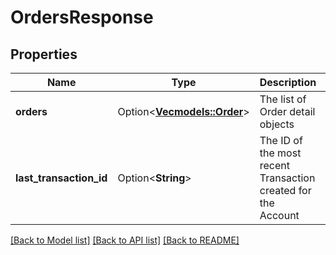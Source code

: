 # OrdersResponse

## Properties

Name | Type | Description | Notes
------------ | ------------- | ------------- | -------------
**orders** | Option<[**Vec<models::Order>**](Order.md)> | The list of Order detail objects | [optional]
**last_transaction_id** | Option<**String**> | The ID of the most recent Transaction created for the Account | [optional]

[[Back to Model list]](../README.md#documentation-for-models) [[Back to API list]](../README.md#documentation-for-api-endpoints) [[Back to README]](../README.md)


